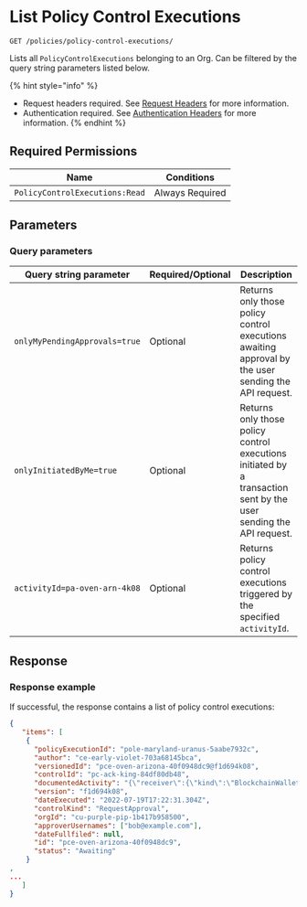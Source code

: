 # List Policy Control Executions

`GET /policies/policy-control-executions/`

Lists all `PolicyControlExecutions` belonging to an Org. Can be filtered by the query string parameters listed below.

{% hint style="info" %}
* Request headers required. See [Request Headers](../../../../getting-started/request-headers.md) for more information.
* Authentication required. See [Authentication Headers](../../../../getting-started/request-headers.md#authentication-headers) for more information.
{% endhint %}

## Required Permissions

| Name                           | Conditions      |
| ------------------------------ | --------------- |
| `PolicyControlExecutions:Read` | Always Required |

## Parameters <a href="#request-example.1" id="request-example.1"></a>

### Query parameters <a href="#query-parameters" id="query-parameters"></a>

<table><thead><tr><th>Query string parameter</th><th width="108.33333333333331">Required/Optional</th><th>Description</th></tr></thead><tbody><tr><td><code>onlyMyPendingApprovals=true</code></td><td>Optional</td><td>Returns only those policy control executions awaiting approval by the user sending the API request.</td></tr><tr><td><code>onlyInitiatedByMe=true</code></td><td>Optional</td><td>Returns only those policy control executions initiated by a transaction sent by the user sending the API request.</td></tr><tr><td><code>activityId=pa-oven-arn-4k08</code></td><td>Optional</td><td>Returns policy control executions triggered by the specified <code>activityId</code>.</td></tr></tbody></table>

## Response <a href="#response" id="response"></a>

### Response example <a href="#response-example" id="response-example"></a>

If successful, the response contains a list of policy control executions:

```json
{
   "items": [
    {
      "policyExecutionId": "pole-maryland-uranus-5aabe7932c",
      "author": "ce-early-violet-703a68145bca",
      "versionedId": "pce-oven-arizona-40f0948dc9@f1d694k08",
      "controlId": "pc-ack-king-84df80db48",
      "documentedActivity": "{\"receiver\":{\"kind\":\"BlockchainWalletAddress\",\"address\":\"5GZVcXPsJhJtJyQf3qVLw4kYi9KUV2SjNQS6PhyhjgV7\"},\"assetSymbol\":\"SOL\",\"amount\":\"0.1\",\"note\":\"TEST-amount-3-1658251350817\",\"assetAccountId\":\"aa-muppet-crazy-b2fa6ab7a8\",\"initiator\":{\"kind\":\"Employee\",\"orgId\":\"cu-purple-pip-1b417b958500\",\"employeeId\":\"ce-early-violet-703a68145bca\"},\"status\":\"Initiated\",\"dateCreated\":\"2022-07-19T17:22:30.962Z\",\"orgId\":\"cu-purple-pip-1b417b958500\",\"receiverAddress\":\"5GZVcXPsJhJtJyQf3qVLw4kYi9KUV2SjNQS6PhyhjgV7\",\"id\":\"pa-black-island-56a129c84f\"}",
      "version": "f1d694k08",
      "dateExecuted": "2022-07-19T17:22:31.304Z",
      "controlKind": "RequestApproval",
      "orgId": "cu-purple-pip-1b417b958500",
      "approverUsernames": ["bob@example.com"],
      "dateFullfiled": null,
      "id": "pce-oven-arizona-40f0948dc9",
      "status": "Awaiting"
    }
, 
...
   ]
}
```
